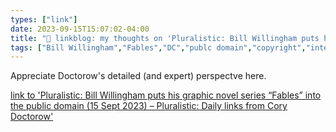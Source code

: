 ```yaml
---
types: ["link"]
date: 2023-09-15T15:07:02-04:00
title: "🔗 linkblog: my thoughts on 'Pluralistic: Bill Willingham puts his graphic novel series “Fables” into the public domain (15 Sept 2023) – Pluralistic: Daily links from Cory Doctorow'"
tags: ["Bill Willingham","Fables","DC","publc domain","copyright","intellectual property","Cory Doctorow"]
---
```

Appreciate Doctorow's detailed (and expert) perspectve here.  
 

[link to 'Pluralistic: Bill Willingham puts his graphic novel series “Fables” into the public domain (15 Sept 2023) – Pluralistic: Daily links from Cory Doctorow'](https://pluralistic.net/2023/09/15/fairy-use-tales/)
